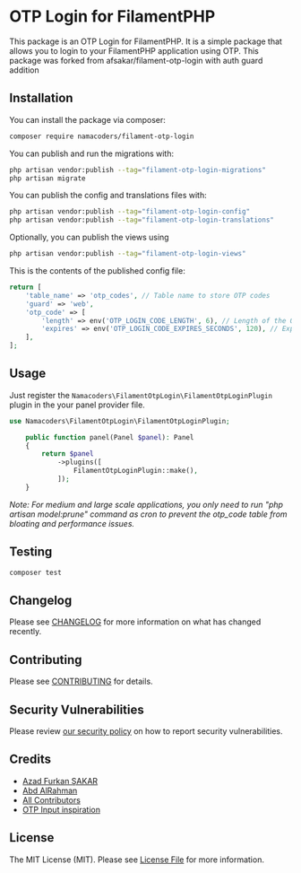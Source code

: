 # OTP Login for FilamentPHP

This package is an OTP Login for FilamentPHP. It is a simple package that allows you to login to your FilamentPHP application using OTP. This package was forked from afsakar/filament-otp-login with auth guard addition

## Installation

You can install the package via composer:

```bash
composer require namacoders/filament-otp-login
```

You can publish and run the migrations with:

```bash
php artisan vendor:publish --tag="filament-otp-login-migrations"
php artisan migrate
```

You can publish the config and translations files with:

```bash
php artisan vendor:publish --tag="filament-otp-login-config"
php artisan vendor:publish --tag="filament-otp-login-translations"
```

Optionally, you can publish the views using

```bash
php artisan vendor:publish --tag="filament-otp-login-views"
```

This is the contents of the published config file:

```php
return [
    'table_name' => 'otp_codes', // Table name to store OTP codes
    'guard' => 'web',
    'otp_code' => [
        'length' => env('OTP_LOGIN_CODE_LENGTH', 6), // Length of the OTP code
        'expires' => env('OTP_LOGIN_CODE_EXPIRES_SECONDS', 120), // Expiration time of the OTP code in seconds
    ],
];

```

## Usage

Just register the `Namacoders\FilamentOtpLogin\FilamentOtpLoginPlugin` plugin in the your panel provider file.

```php
use Namacoders\FilamentOtpLogin\FilamentOtpLoginPlugin;

    public function panel(Panel $panel): Panel
    {
        return $panel
            ->plugins([
                FilamentOtpLoginPlugin::make(),
            ]);
    }
```

_*Note:* For medium and large scale applications, you only need to run "php artisan model:prune" command as cron to prevent the otp_code table from bloating and performance issues._

## Testing

```bash
composer test
```

## Changelog

Please see [CHANGELOG](CHANGELOG.md) for more information on what has changed recently.

## Contributing

Please see [CONTRIBUTING](.github/CONTRIBUTING.md) for details.

## Security Vulnerabilities

Please review [our security policy](../../security/policy) on how to report security vulnerabilities.

## Credits

- [Azad Furkan ŞAKAR](https://github.com/afsakar)
- [Abd AlRahman](https://github.com/namacoders)
- [All Contributors](../../contributors)
- [OTP Input inspiration](https://github.com/rajeshdewle/otp-pin-using-alpine-js-and-tailwindcss)

## License

The MIT License (MIT). Please see [License File](LICENSE.md) for more information.
